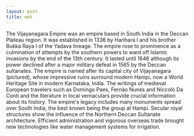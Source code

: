 ```yaml
---
layout: post
title: meh
---
```









The Vijayanagara Empire was an empire based in South India in the Deccan Plateau region. It was established in 1336 by Harihara I and his brother Bukka Raya I of the Yadava lineage. The empire rose to prominence as a culmination of attempts by the southern powers to ward off Islamic invasions by the end of the 13th century. It lasted until 1646 although its power declined after a major military defeat in 1565 by the Deccan sultanates. The empire is named after its capital city of Vijayanagara (pictured), whose impressive ruins surround modern Hampi, now a World Heritage Site in modern Karnataka, India. The writings of medieval European travelers such as Domingo Paes, Fernão Nunes and Niccolò Da Conti and the literature in local vernaculars provide crucial information about its history. The empire's legacy includes many monuments spread over South India, the best known being the group at Hampi. Secular royal structures show the influence of the Northern Deccan Sultanate architecture. Efficient administration and vigorous overseas trade brought new technologies like water management systems for irrigation.
